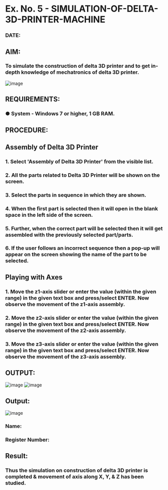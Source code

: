 # Ex. No. 5 - SIMULATION-OF-DELTA-3D-PRINTER-MACHINE

### DATE: 
## AIM:
### To simulate the construction of delta 3D printer and to get in-depth knowledge of mechatronics of delta 3D printer.

![image](https://github.com/Sellakumar1987/Ex.-No.-5---SIMULATION-OF-DELTA-3D-PRINTER-MACHINE/assets/113594316/c784471e-098f-456d-9c1b-e9f0ce56cc9b)

## REQUIREMENTS:
### ●	System - Windows 7 or higher, 1 GB RAM.

## PROCEDURE:

## Assembly of Delta 3D Printer
### 1.	Select 'Assembly of Delta 3D Printer' from the visible list.
### 2.	All the parts related to Delta 3D Printer will be shown on the screen.
### 3.	Select the parts in sequence in which they are shown.
### 4.	When the first part is selected then it will open in the blank space in the left side of the screen.
### 5.	Further, when the correct part will be selected then it will get assembled with the previously selected part/parts.
### 6.	If the user follows an incorrect sequence then a pop-up will appear on the screen showing the name of the part to be selected.

## Playing with Axes
### 1.	Move the z1-axis slider or enter the value (within the given range) in the given text box and press/select ENTER. Now observe the movement of the z1-axis assembly.
### 2.	Move the z2-axis slider or enter the value (within the given range) in the given text box and press/select ENTER. Now observe the movement of the z2-axis assembly.
### 3.	Move the z3-axis slider or enter the value (within the given range) in the given text box and press/select ENTER. Now observe the movement of the z3-axis assembly.

## OUTPUT:
![image](https://github.com/pochireddyp/Ex.-No.-5---SIMULATION-OF-DELTA-3D-PRINTER-MACHINE/assets/150232043/eba60f8e-795a-4e46-ba92-912c3a05a6b1)
![image](https://github.com/pochireddyp/Ex.-No.-5---SIMULATION-OF-DELTA-3D-PRINTER-MACHINE/assets/150232043/f4c471d8-3c84-4d0b-a53d-7397f735afa3)


## Output:
![image](https://github.com/pochireddyp/Ex.-No.-5---SIMULATION-OF-DELTA-3D-PRINTER-MACHINE/assets/150232043/34347ba4-3e97-4e60-a06b-7dc22a5d8bb9)

### Name:
### Register Number:

## Result: 
### Thus the simulation on construction of delta 3D printer is completed & movement of axis along X, Y, & Z has been studied.
